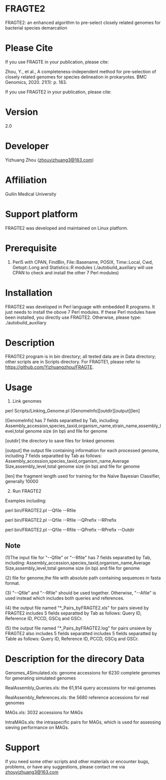 # FRAGTE2
FRAGTE2: an enhanced algorithm to pre-select closely related genomes for bacterial species demarcation

# Please Cite
If you use FRAGTE in your publication, please cite: 

Zhou, Y., et al., A completeness-independent method for pre-selection of closely related genomes for species
 delineation in prokaryotes. BMC Genomics, 2020. 21(1): p. 183.
 
 If you use FRAGTE2 in your publication, please cite: 
 
# Version
2.0

# Developer
Yizhuang Zhou (zhouyizhuang3@163.com)

# Affiliation
Guilin Medical University

# Support platform
FRAGTE2 was developed and maintained on Linux platform.

# Prerequisite
1. Perl5 with CPAN, FindBin, File::Basename, POSIX, Time::Local, Cwd, Getopt::Long and Statistics::R modules
(./autobuild_auxiliary will use CPAN to check and install the other 7 Perl modules)

# Installation
FRAGTE2 was developed in Perl language with embedded R programs. It just needs to install the obove 7 Perl modules. If these Perl modules have been installed, you directly use FRAGTE2. Otherwise, please type:
./autobuild_auxiliary

# Description
FRAGTE2 program is in bin directory; all tested data are in Data directory; other scripts are in Scripts directory.
For FRAGTE1, please refer to https://github.com/Yizhuangzhou/FRAGTE. 

# Usage
1. Link genomes

perl Scripts/Linking_Genome.pl [GenomeInfo][outdir][output][len]

[GenomeInfo] has 7 fields separatted by Tab, including:
Assembly_accession,species_taxid,organism_name,strain_name,assembly_level,total genome size (in bp) and file for genome
  
[outdir] the directory to save files for linked genomes

[output] the output file containing information for each processed genome, including 7 fields separatted by Tab as follows:
Assembly_accession,species_taxid,organism_name,Average Size,assembly_level,total genome size (in bp) and file for genome

[len] the fragment length used for training for the Naïve Bayesian Classifier, generally 10000
  
2. Run FRAGTE2

Examples including:

 perl bin/FRAGTE2.pl --Qfile  <Qfile> --Rfile <Rfile>
  
 perl bin/FRAGTE2.pl --Qfile  <Qfile> --Rfile <Rfile> --QPrefix <Prefix> --RPrefix <Prefix>
  
 perl bin/FRAGTE2.pl --Qfile  <Qfile> --Rfile <Rfile> --QPrefix <Prefix> --RPrefix <Prefix> --Outdir <outdir> 

## Note
(1)The input file for "--Qfile" or "--Rfile" has 7 fields separatted by Tab, including: 
  Assembly_accession,species_taxid,organism_name,Average Size,assembly_level,total genome size (in bp)
  and file for genome
  
(2) file for genome,the file with absolute path containing sequences in fasta format.
  
(3) "--Qfile" and "--Rfile" should be used together. Otherwise, "--Afile" is used instead which includes both 
  queries and references.
  
(4) the output file named "*_Pairs_byFRAGTE2.xls" for pairs sieved by FRAGTE2 includes 5 fields separatted by
  Tab as follows: Query ID, Reference ID, PCCD, GSCq and GSCr.
  
(5) the output file named "*_Pairs_byFRAGTE2.log" for pairs unsieve by FRAGTE2 also includes 5 fields separatted
  includes 5 fields separatted by Table as follows: Query ID, Reference ID, PCCD, GSCq and GSCr.
  
# Description for the direcory Data
  
Genomes_4Simulated.xls: genome accessions for 6230 complete genomes for generating simulated genomes
  
RealAssembly_Queries.xls: the 61,914 query accessions for real genomes
  
RealAssembly_References.xls: the 5680 reference accessions for real genomes
  
MAGs.xls: 3032 accessions for MAGs
  
IntraMAGs.xls: the intraspecific pairs for MAGs, which is used for assessing sieving performance on MAGs. 

# Support
If you need some other scripts and other materials or encounter bugs, problems, or have any suggestions, please contact me via zhouyizhuang3@163.com
